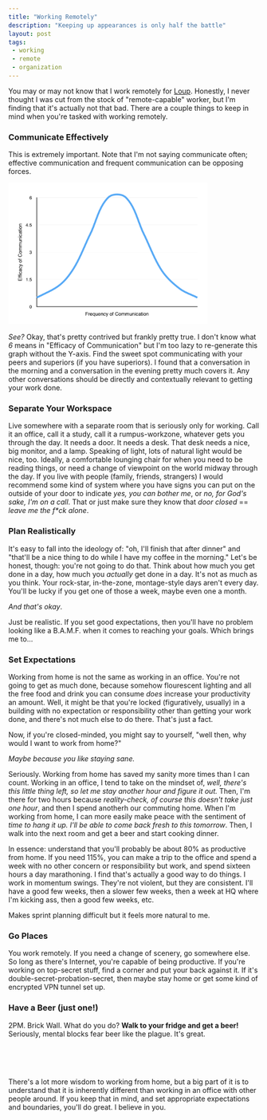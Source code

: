 ```yaml
---
title: "Working Remotely"
description: "Keeping up appearances is only half the battle"
layout: post
tags:
 - working
 - remote
 - organization
---
```


You may or may not know that I work remotely for [Loup](https://loupapp.com). Honestly, I never thought I was cut from the stock of "remote-capable" worker, but I'm finding that it's actually not that bad. There are a couple things to keep in mind when you're tasked with working remotely.

### Communicate Effectively
	

This is extremely important. Note that I'm not saying communicate often; effective communication and frequent communication can be opposing forces.
	
<img src="/images/communication_efficacy.png" alt="Graph!" style="width: 400px" />
	
_See?_ Okay, that's pretty contrived but frankly pretty true. I don't know what _6_ means in "Efficacy of Communication" but I'm too lazy to re-generate this graph without the Y-axis. Find the sweet spot communicating with your peers and superiors (if you have superiors). I found that a conversation in the morning and a conversation in the evening pretty much covers it. Any other conversations should be directly and contextually relevant to getting your work done.
	
### Separate Your Workspace

Live somewhere with a separate room that is seriously only for working. Call it an office, call it a study, call it a rumpus-workzone, whatever gets you through the day. It needs a door. It needs a desk. That desk needs a nice, big monitor, and a lamp. Speaking of light, lots of natural light would be nice, too. Ideally, a comfortable lounging chair for when you need to be reading things, or need a change of viewpoint on the world midway through the day. If you live with people (family, friends, strangers) I would recommend some kind of system where you have signs you can put on the outside of your door to indicate _yes, you can bother me_, or _no, for God's sake, I'm on a call_. That or just make sure they know that _door closed_ == _leave me the f*ck alone_.

### Plan Realistically

It's easy to fall into the ideology of: "oh, I'll finish that after dinner" and "that'll be a nice thing to do while I have my coffee in the morning." Let's be honest, though: you're not going to do that. Think about how much you get done in a day, how much you _actually_ get done in a day. It's not as much as you think. Your rock-star, in-the-zone, montage-style days aren't every day. You'll be lucky if you get one of those a week, maybe even one a month.

_And that's okay_.

Just be realistic. If you set good expectations, then you'll have no problem looking like a B.A.M.F. when it comes to reaching your goals. Which brings me to...

### Set Expectations

Working from home is not the same as working in an office. You're not going to get as much done, because somehow flourescent lighting and all the free food and drink you can consume _does_ increase your productivity an amount. Well, it might be that you're locked (figuratively, usually) in a building with no expectation or responsibility other than getting your work done, and there's not much else to do there. That's just a fact.

Now, if you're closed-minded, you might say to yourself, "well then, why would I want to work from home?"

_Maybe because you like staying sane._

Seriously. Working from home has saved my sanity more times than I can count. Working in an office, I tend to take on the mindset of, _well, there's this little thing left, so let me stay another hour and figure it out._ Then, I'm there for two hours because _reality-check, of course this doesn't take just one hour_, and then I spend anotherh our commuting home. When I'm working from home, I can more easily make peace with the sentiment of _time to hang it up. I'll be able to come back fresh to this tomorrow_. Then, I walk into the next room and get a beer and start cooking dinner.

In essence: understand that you'll probably be about 80% as productive from home. If you need 115%, you can make a trip to the office and spend a week with no other concern or responsibility but work, and spend sixteen hours a day marathoning. I find that's actually a good way to do things. I work in momentum swings. They're not violent, but they are consistent. I'll have a good few weeks, then a slower few weeks, then a week at HQ where I'm kicking ass, then a good few weeks, etc.

Makes sprint planning difficult but it feels more natural to me.

### Go Places

You work remotely. If you need a change of scenery, go somewhere else. So long as there's Internet, you're capable of being productive. If you're working on top-secret stuff, find a corner and put your back against it. If it's double-secret-probation-secret, then maybe stay home or get some kind of encrypted VPN tunnel set up.

### Have a Beer (just one!)

2PM. Brick Wall. What do you do? **Walk to your fridge and get a beer!** Seriously, mental blocks fear beer like the plague. It's great.

<br /><br /><br />

There's a lot more wisdom to working from home, but a big part of it is to understand that it is inherently different than working in an office with other people around. If you keep that in mind, and set appropriate expectations and boundaries, you'll do great. I believe in you.
